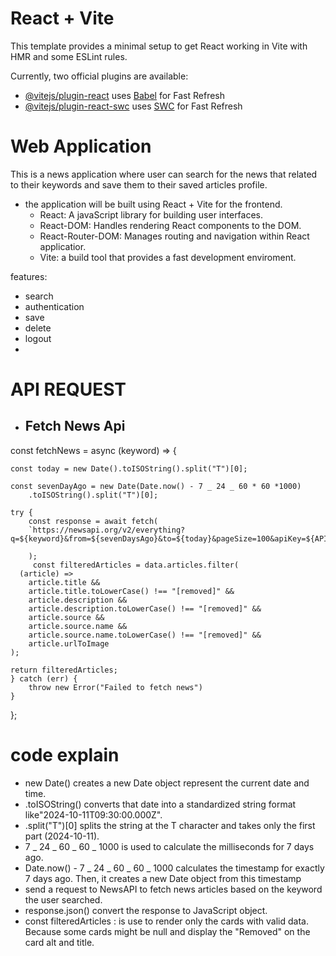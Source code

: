 # React + Vite

This template provides a minimal setup to get React working in Vite with HMR and some ESLint rules.

Currently, two official plugins are available:

- [@vitejs/plugin-react](https://github.com/vitejs/vite-plugin-react/blob/main/packages/plugin-react/README.md) uses [Babel](https://babeljs.io/) for Fast Refresh
- [@vitejs/plugin-react-swc](https://github.com/vitejs/vite-plugin-react-swc) uses [SWC](https://swc.rs/) for Fast Refresh

# Web Application

This is a news application where user can search for the news that related to their keywords and save them to their saved articles profile.

- the application will be built using React + Vite for the frontend.
  - React: A javaScript library for building user interfaces.
  - React-DOM: Handles rendering React components to the DOM.
  - React-Router-DOM: Manages routing and navigation within React applicatior.
  - Vite: a build tool that provides a fast development enviroment.

features:

- search
- authentication
- save
- delete
- logout
-

# API REQUEST

- ## Fetch News Api

const fetchNews = async (keyword) => {

    const today = new Date().toISOString().split("T")[0];

    const sevenDayAgo = new Date(Date.now() - 7 _ 24 _ 60 * 60 *1000)
        .toISOString().split("T")[0];

    try {
        const response = await fetch(
        `https://newsapi.org/v2/everything?q=${keyword}&from=${sevenDaysAgo}&to=${today}&pageSize=100&apiKey=${APIkey}`

        );
         const filteredArticles = data.articles.filter(
      (article) =>
        article.title &&
        article.title.toLowerCase() !== "[removed]" &&
        article.description &&
        article.description.toLowerCase() !== "[removed]" &&
        article.source &&
        article.source.name &&
        article.source.name.toLowerCase() !== "[removed]" &&
        article.urlToImage
    );

    return filteredArticles;
    } catch (err) {
        throw new Error("Failed to fetch news")
    }

};

# code explain

- new Date() creates a new Date object represent the current date and time.
- .toISOString() converts that date into a standardized string format like"2024-10-11T09:30:00.000Z".
- .split("T")[0] splits the string at the T character and takes only the first part (2024-10-11).
- 7 _ 24 _ 60 _ 60 _ 1000 is used to calculate the milliseconds for 7 days ago.
- Date.now() - 7 _ 24 _ 60 _ 60 _ 1000 calculates the timestamp for exactly 7 days ago. Then, it creates a new Date object from this timestamp
- send a request to NewsAPI to fetch news articles based on the keyword the user searched.
- response.json() convert the response to JavaScript object.
- const filteredArticles : is use to render only the cards with valid data.
  Because some cards might be null and display the "Removed" on the card alt and title.
